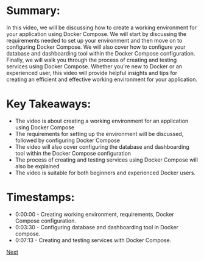 # Summary:

In this video, we will be discussing how to create a working environment for your application using Docker Compose. We will start by discussing the requirements needed to set up your environment and then move on to configuring Docker Compose. We will also cover how to configure your database and dashboarding tool within the Docker Compose configuration. Finally, we will walk you through the process of creating and testing services using Docker Compose. Whether you're new to Docker or an experienced user, this video will provide helpful insights and tips for creating an efficient and effective working environment for your application.

# Key Takeaways:

- The video is about creating a working environment for an application using Docker Compose
- The requirements for setting up the environment will be discussed, followed by configuring Docker Compose
- The video will also cover configuring the database and dashboarding tool within the Docker Compose configuration
- The process of creating and testing services using Docker Compose will also be explained
- The video is suitable for both beginners and experienced Docker users.


# Timestamps:

- 0:00:00 - Creating working environment, requirements, Docker Compose configuration.
- 0:03:30 - Configuring database and dashboarding tool in Docker compose.
- 0:07:13 - Creating and testing services with Docker Compose.

[Next](3.2%20Introduction%20to%20Prefect.md)